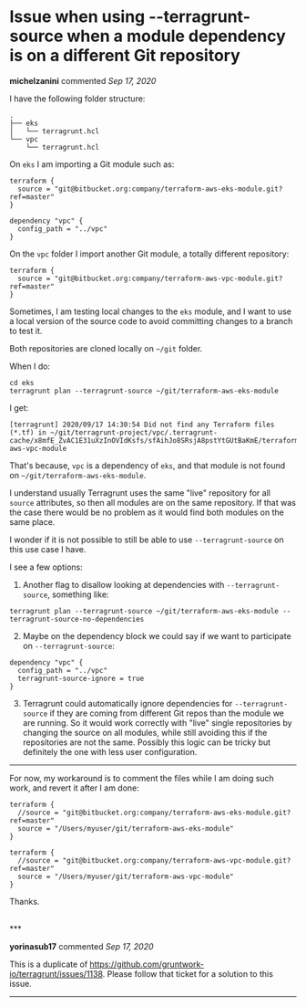 # Issue when using --terragrunt-source when a module dependency is on a different Git repository

**michelzanini** commented *Sep 17, 2020*

I have the following folder structure:

```
.
├── eks
│   └── terragrunt.hcl
└── vpc
    └── terragrunt.hcl
```

On `eks` I am importing a Git module such as:

```
terraform {
  source = "git@bitbucket.org:company/terraform-aws-eks-module.git?ref=master"
}

dependency "vpc" {
  config_path = "../vpc"
}
```

On the `vpc` folder I import another Git module, a totally different repository:

```
terraform {
  source = "git@bitbucket.org:company/terraform-aws-vpc-module.git?ref=master"
}
```

Sometimes, I am testing local changes to the `eks` module, and I want to use a local version of the source code to avoid committing changes to a branch to test it. 

Both repositories are cloned locally on `~/git` folder. 

When I do:

```
cd eks
terragrunt plan --terragrunt-source ~/git/terraform-aws-eks-module
```

I get:

```
[terragrunt] 2020/09/17 14:30:54 Did not find any Terraform files (*.tf) in ~/git/terragrunt-project/vpc/.terragrunt-cache/x8mfE_ZvAC1E31uXzInOVIdKsfs/sfAihJo8SRsjA8pstYtGUtBaKmE/terraform-aws-vpc-module
```

That's because, `vpc` is a dependency of `eks`, and that module is not found on `~/git/terraform-aws-eks-module`.

I understand usually Terragrunt uses the same "live" repository for all `source` attributes, so then all modules are on the same repository. If that was the case there would be no problem as it would find both modules on the same place.

I wonder if it is not possible to still be able to use `--terragrunt-source` on this use case I have.

I see a few options:

1. Another flag to disallow looking at dependencies with `--terragrunt-source`, something like:

```
terragrunt plan --terragrunt-source ~/git/terraform-aws-eks-module --terragrunt-source-no-dependencies
```

2. Maybe on the dependency block we could say if we want to participate on `--terragrunt-source`:

```
dependency "vpc" {
  config_path = "../vpc"
  terragrunt-source-ignore = true
}
```

3. Terragrunt could automatically ignore dependencies for `--terragrunt-source` if they are coming from different Git repos than the module we are running. So it would work correctly with "live" single repositories by changing the source on all modules, while still avoiding this if the repositories are not the same. Possibly this logic can be tricky but definitely the one with less user configuration.

---

For now, my workaround is to comment the files while I am doing such work, and revert it after I am done:

```
terraform {
  //source = "git@bitbucket.org:company/terraform-aws-eks-module.git?ref=master"
  source = "/Users/myuser/git/terraform-aws-eks-module"
}

terraform {
  //source = "git@bitbucket.org:company/terraform-aws-vpc-module.git?ref=master"
  source = "/Users/myuser/git/terraform-aws-vpc-module"
}
```

Thanks.









<br />
***


**yorinasub17** commented *Sep 17, 2020*

This is a duplicate of https://github.com/gruntwork-io/terragrunt/issues/1138. Please follow that ticket for a solution to this issue.
***

